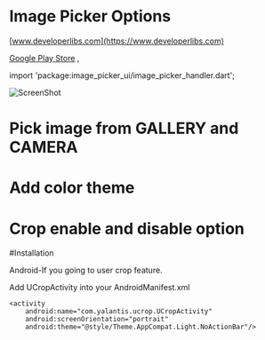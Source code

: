 # Image Picker Options

[www.developerlibs.com](https://www.developerlibs.com)

[Google Play Store](https://play.google.com/store/apps/details?id=com.devlibs.developerlibs) ,

import 'package:image_picker_ui/image_picker_handler.dart';


![ScreenShot](https://github.com/DeveloperLibs/flutter_image_ppicker/blob/master/screen/demo.gif)

# Pick image from GALLERY and CAMERA
# Add color theme
# Crop enable and disable option


#Installation

Android-If you going to user crop feature.

Add UCropActivity into your AndroidManifest.xml

```
<activity
    android:name="com.yalantis.ucrop.UCropActivity"
    android:screenOrientation="portrait"
    android:theme="@style/Theme.AppCompat.Light.NoActionBar"/>
```
